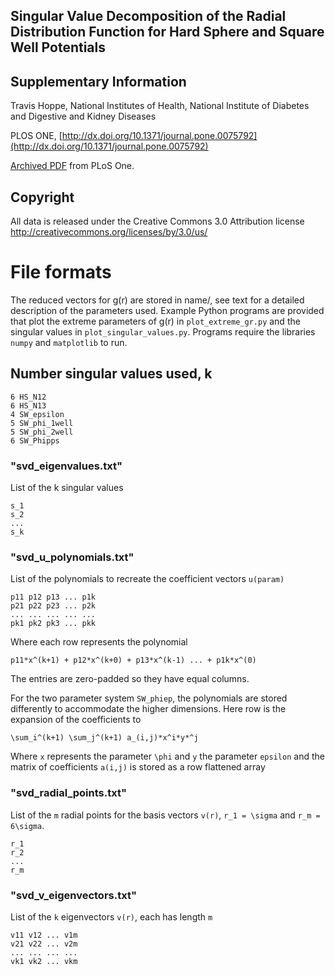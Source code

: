 ## Singular Value Decomposition of the Radial Distribution Function for Hard Sphere and Square Well Potentials
##  Supplementary Information

Travis Hoppe, National Institutes of Health, National Institute of Diabetes and Digestive and Kidney Diseases

PLOS ONE, [http://dx.doi.org/10.1371/journal.pone.0075792](http://dx.doi.org/10.1371/journal.pone.0075792)

[Archived PDF](PDF/journal.pone.0075792.PDF) from PLoS One.

## Copyright
All data is released under the Creative Commons 3.0 Attribution license
http://creativecommons.org/licenses/by/3.0/us/

# File formats
The reduced vectors for g(r) are stored in name/, see text
for a detailed description of the parameters used. Example Python programs
are provided that plot the extreme parameters of g(r) in `plot_extreme_gr.py` 
and the singular values in `plot_singular_values.py`. Programs require the 
libraries `numpy` and `matplotlib` to run.

## Number singular values used, k

    6 HS_N12
    6 HS_N13
    4 SW_epsilon
    5 SW_phi_1well
    5 SW_phi_2well
    6 SW_Phipps

### "svd_eigenvalues.txt"
List of the k singular values

    s_1
    s_2
    ...
	s_k

### "svd_u_polynomials.txt"
List of the polynomials to recreate the coefficient vectors `u(param)`

    p11 p12 p13 ... p1k
    p21 p22 p23 ... p2k
    ... ... ... ... ...
    pk1 pk2 pk3 ... pkk

Where each row represents the polynomial

    p11*x^(k+1) + p12*x^(k+0) + p13*x^(k-1) ... + p1k*x^(0)
	
The entries are zero-padded so they have equal columns.

For the two parameter system `SW_phiep`, the polynomials 
are stored differently to accommodate the higher dimensions.
Here row is the expansion of the coefficients to 

    \sum_i^(k+1) \sum_j^(k+1) a_(i,j)*x^i*y*^j
	
Where `x` represents the parameter `\phi` and `y` the parameter `epsilon` and
the matrix of coefficients `a(i,j)` is stored as a row flattened array

### "svd_radial_points.txt"
List of the `m` radial points for the basis vectors `v(r)`,
`r_1 = \sigma` and `r_m = 6\sigma`.

    r_1
	r_2
	...
	r_m

### "svd_v_eigenvectors.txt"
List of the `k` eigenvectors `v(r)`, each has length `m`

    v11 v12 ... v1m
	v21 v22 ... v2m
	... ... ... ...
	vk1 vk2 ... vkm
